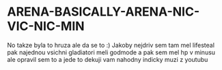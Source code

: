 # ARENA-BASICALLY-ARENA-NIC-VIC-NIC-MIN
 No takze byla to hruza ale da se to :)
Jakoby nejdriv sem tam mel lifesteal
pak najednou vsichni gladiatori meli godmode
a pak sem mel hp v minusu
ale opravil sem to a jede to
dekuji vam nahodny indicky muzi z youtubu
